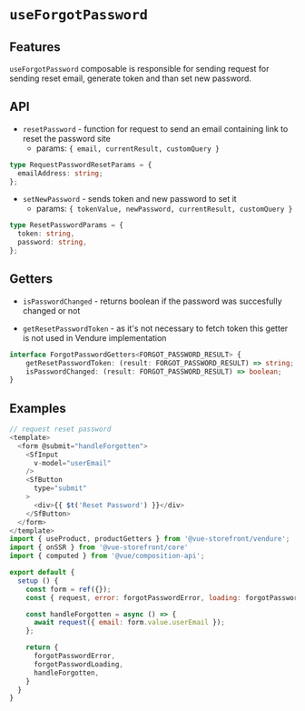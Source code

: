 # `useForgotPassword`

## Features

`useForgotPassword` composable is responsible for sending request for sending reset email, generate token and than set new password. 

## API

- `resetPassword` - function for request to send an email containing link to reset the password site
  - params: `{ email, currentResult, customQuery }`
```ts
type RequestPasswordResetParams = {
  emailAddress: string;
};
```

- `setNewPassword` - sends token and new password to set it
  - params: `{ tokenValue, newPassword, currentResult, customQuery }`
```ts
type ResetPasswordParams = {
  token: string,
  password: string,
};
```

## Getters

- `isPasswordChanged` - returns boolean if the password was succesfully changed or not

- `getResetPasswordToken` - as it's not necessary to fetch token this getter is not used in Vendure implementation

```ts
interface ForgotPasswordGetters<FORGOT_PASSWORD_RESULT> {
    getResetPasswordToken: (result: FORGOT_PASSWORD_RESULT) => string;
    isPasswordChanged: (result: FORGOT_PASSWORD_RESULT) => boolean;
}
```

## Examples

```js
// request reset password 
<template>
  <form @submit="handleForgotten">
    <SfInput
      v-model="userEmail"
    />
    <SfButton
      type="submit"
    >
      <div>{{ $t('Reset Password') }}</div>
    </SfButton>
  </form>
</template>
import { useProduct, productGetters } from '@vue-storefront/vendure';
import { onSSR } from '@vue-storefront/core'
import { computed } from '@vue/composition-api';

export default {  
  setup () {
    const form = ref({});
    const { request, error: forgotPasswordError, loading: forgotPasswordLoading } = useForgotPassword();

    const handleForgotten = async () => {
      await request({ email: form.value.userEmail });
    };

    return {
      forgotPasswordError,
      forgotPasswordLoading,
      handleForgotten,
    }
  }
}
```
